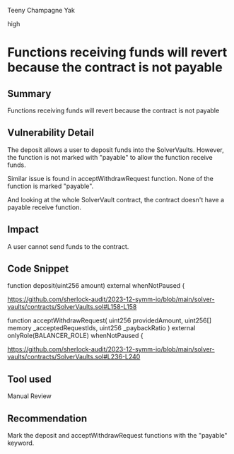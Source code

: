 Teeny Champagne Yak

high

# Functions receiving funds will revert because the contract is not payable

## Summary
Functions receiving funds will revert because the contract is not payable

## Vulnerability Detail
The deposit allows a user to deposit funds into the SolverVaults. However, the function is not marked with "payable" to allow the function receive funds. 

Similar issue is found in acceptWithdrawRequest function. None of the function is marked "payable".

And looking at the whole SolverVault contract, the contract doesn't have a payable receive function. 

## Impact
A user cannot send funds to the contract.

## Code Snippet
   function deposit(uint256 amount) external whenNotPaused {

https://github.com/sherlock-audit/2023-12-symm-io/blob/main/solver-vaults/contracts/SolverVaults.sol#L158-L158

   function acceptWithdrawRequest(
        uint256 providedAmount,
        uint256[] memory _acceptedRequestIds,
        uint256 _paybackRatio
    ) external onlyRole(BALANCER_ROLE) whenNotPaused {

https://github.com/sherlock-audit/2023-12-symm-io/blob/main/solver-vaults/contracts/SolverVaults.sol#L236-L240

## Tool used

Manual Review

## Recommendation
Mark the deposit and acceptWithdrawRequest functions with the "payable" keyword.